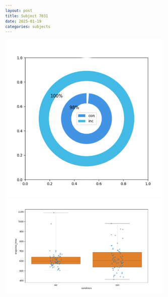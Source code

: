 ```yaml
---
layout: post
title: Subject 7031
date: 2025-01-19
categories: subjects
---
```


![](data/7031/run-32/7031_accuracy_by_condition.png)
![](data/7031/run-32/7031_rt.png)
